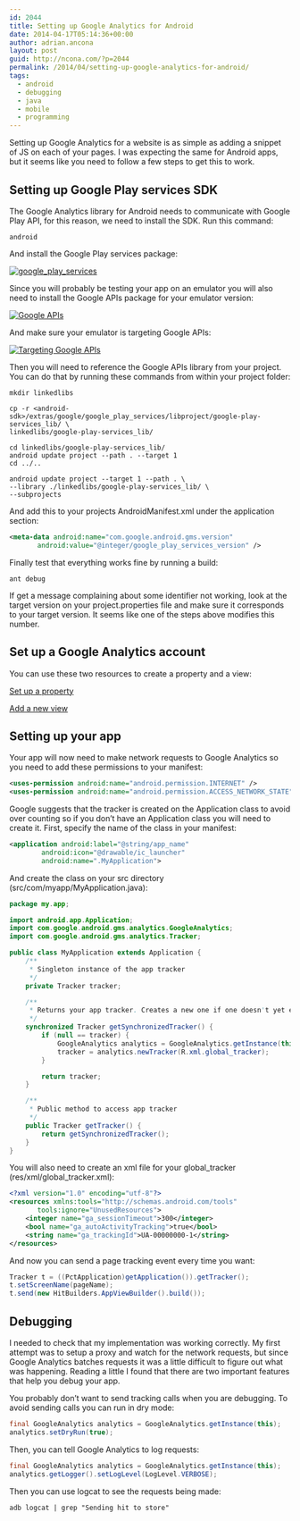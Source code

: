 ```yaml
---
id: 2044
title: Setting up Google Analytics for Android
date: 2014-04-17T05:14:36+00:00
author: adrian.ancona
layout: post
guid: http://ncona.com/?p=2044
permalink: /2014/04/setting-up-google-analytics-for-android/
tags:
  - android
  - debugging
  - java
  - mobile
  - programming
---
```

Setting up Google Analytics for a website is as simple as adding a snippet of JS on each of your pages. I was expecting the same for Android apps, but it seems like you need to follow a few steps to get this to work.

## Setting up Google Play services SDK

The Google Analytics library for Android needs to communicate with Google Play API, for this reason, we need to install the SDK. Run this command:

```
android
```

And install the Google Play services package:

[<img src="/images/posts/google_play_services.png" alt="google_play_services" />](/images/posts/google_play_services.png)

<!--more-->

Since you will probably be testing your app on an emulator you will also need to install the Google APIs package for your emulator version:

[<img src="/images/posts/google_apis.png" alt="Google APIs" />](/images/posts/google_apis.png)

And make sure your emulator is targeting Google APIs:

[<img src="/images/posts/Targeting-Google-APIs.png" alt="Targeting Google APIs" />](/images/posts/Targeting-Google-APIs.png)

Then you will need to reference the Google APIs library from your project. You can do that by running these commands from within your project folder:

```
mkdir linkedlibs

cp -r <android-sdk>/extras/google/google_play_services/libproject/google-play-services_lib/ \
linkedlibs/google-play-services_lib/

cd linkedlibs/google-play-services_lib/
android update project --path . --target 1
cd ../..

android update project --target 1 --path . \
--library ./linkedlibs/google-play-services_lib/ \
--subprojects
```

And add this to your projects AndroidManifest.xml under the application section:

```xml
<meta-data android:name="com.google.android.gms.version"
       android:value="@integer/google_play_services_version" />
```

Finally test that everything works fine by running a build:

```
ant debug
```

If get a message complaining about some identifier not working, look at the target version on your project.properties file and make sure it corresponds to your target version. It seems like one of the steps above modifies this number.

## Set up a Google Analytics account

You can use these two resources to create a property and a view:
  
[Set up a property](https://support.google.com/analytics/answer/1042508 "Set up a property")
  
[Add a new view](https://support.google.com/analytics/answer/1009714 "Add a new view")

## Setting up your app

Your app will now need to make network requests to Google Analytics so you need to add these permissions to your manifest:

```xml
<uses-permission android:name="android.permission.INTERNET" />
<uses-permission android:name="android.permission.ACCESS_NETWORK_STATE" />
```

Google suggests that the tracker is created on the Application class to avoid over counting so if you don&#8217;t have an Application class you will need to create it. First, specify the name of the class in your manifest:

```xml
<application android:label="@string/app_name"
        android:icon="@drawable/ic_launcher"
        android:name=".MyApplication">
```

And create the class on your src directory (src/com/myapp/MyApplication.java):

```java
package my.app;

import android.app.Application;
import com.google.android.gms.analytics.GoogleAnalytics;
import com.google.android.gms.analytics.Tracker;

public class MyApplication extends Application {
    /**
     * Singleton instance of the app tracker
     */
    private Tracker tracker;

    /**
     * Returns your app tracker. Creates a new one if one doesn't yet exist
     */
    synchronized Tracker getSynchronizedTracker() {
        if (null == tracker) {
            GoogleAnalytics analytics = GoogleAnalytics.getInstance(this);
            tracker = analytics.newTracker(R.xml.global_tracker);
        }

        return tracker;
    }

    /**
     * Public method to access app tracker
     */
    public Tracker getTracker() {
        return getSynchronizedTracker();
    }
}
```

You will also need to create an xml file for your global\_tracker (res/xml/global\_tracker.xml):

```xml
<?xml version="1.0" encoding="utf-8"?>
<resources xmlns:tools="http://schemas.android.com/tools"
       tools:ignore="UnusedResources">
    <integer name="ga_sessionTimeout">300</integer>
    <bool name="ga_autoActivityTracking">true</bool>
    <string name="ga_trackingId">UA-00000000-1</string>
</resources>
```

And now you can send a page tracking event every time you want:

```java
Tracker t = ((PctApplication)getApplication()).getTracker();
t.setScreenName(pageName);
t.send(new HitBuilders.AppViewBuilder().build());
```

## Debugging

I needed to check that my implementation was working correctly. My first attempt was to setup a proxy and watch for the network requests, but since Google Analytics batches requests it was a little difficult to figure out what was happening. Reading a little I found that there are two important features that help you debug your app.

You probably don&#8217;t want to send tracking calls when you are debugging. To avoid sending calls you can run in dry mode:

```java
final GoogleAnalytics analytics = GoogleAnalytics.getInstance(this);
analytics.setDryRun(true);
```

Then, you can tell Google Analytics to log requests:

```java
final GoogleAnalytics analytics = GoogleAnalytics.getInstance(this);
analytics.getLogger().setLogLevel(LogLevel.VERBOSE);
```

Then you can use logcat to see the requests being made:

```
adb logcat | grep "Sending hit to store"
```
